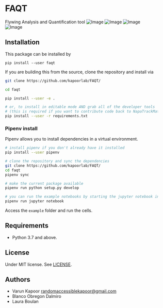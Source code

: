 # FAQT
Flywing Analysis and Quantification tool 
![Image](https://github.com/kapoorlab/FAQT/blob/master/images/faqtD.png)
![Image](https://github.com/kapoorlab/FAQT/blob/master/images/faqtA.png)
![Image](https://github.com/kapoorlab/FAQT/blob/master/images/faqtC.png)
![Image](https://github.com/kapoorlab/FAQT/blob/master/images/faqtB.png)
## Installation
This package can be installed by 


`pip install --user faqt`

If you are building this from the source, clone the repository and install via

```bash
git clone https://github.com/kapoorlab/FAQT/

cd faqt

pip install --user -e .

# or, to install in editable mode AND grab all of the developer tools
# (this is required if you want to contribute code back to NapaTrackMater)
pip install --user -r requirements.txt
```


### Pipenv install

Pipenv allows you to install dependencies in a virtual environment.

```bash
# install pipenv if you don't already have it installed
pip install --user pipenv

# clone the repository and sync the dependencies
git clone https://github.com/kapoorlab/FAQT/
cd faqt
pipenv sync

# make the current package available
pipenv run python setup.py develop

# you can run the example notebooks by starting the jupyter notebook inside the virtual env
pipenv run jupyter notebook
```

Access the `example` folder and run the cells.


## Requirements

- Python 3.7 and above.


## License

Under MIT license. See [LICENSE](LICENSE).

## Authors

- Varun Kapoor <randomaccessiblekapoor@gmail.com>
- Blanco Obregon Dalmiro
- Laura Boulan
